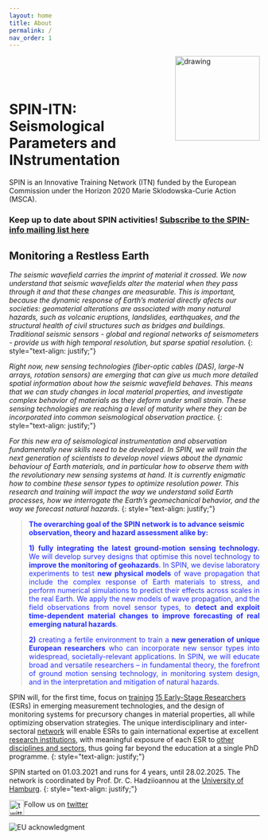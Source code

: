 ```yaml
---
layout: home
title: About
permalink: /
nav_order: 1
---
```



<img src="/assets/images/Spin-Logo-main.png" alt="drawing" width="170" style="float:right"/><br><br><br>

# __SPIN-ITN:__ Seismological Parameters and INstrumentation


SPIN is an Innovative Training Network (ITN) funded by the European Commission under the Horizon 2020 Marie Sklodowska-Curie Action (MSCA).


### Keep up to date about SPIN activities! [Subscribe to the SPIN-info mailing list here](https://mailman.rrz.uni-hamburg.de/mailman/listinfo/spin-info) 

## Monitoring a Restless Earth

_The seismic wavefield carries the imprint of material it crossed. We now understand that seismic wavefields alter the
material when they pass through it and that these changes are measurable. This is important, because the dynamic
response of Earth’s material directly afects our societies: geomaterial alterations are associated with many natural
hazards, such as volcanic eruptions, landslides, earthquakes, and the structural health of civil structures such as bridges and
buildings. Traditional seismic sensors - global and regional networks of seismometers - provide us with high temporal
resolution, but sparse spatial resolution._
{: style="text-align: justify;"}
 
_Right now, new sensing technologies (fiber-optic cables (DAS), large-N arrays, rotation sensors) are emerging that can give
us much more detailed spatial information about how the seismic wavefield behaves. This means that we can study
changes in local material properties, and investigate complex behavior of materials as they deform under small strain.
These sensing technologies are reaching a level of maturity where they can be incorporated into common seismological
observation practice._
{: style="text-align: justify;"}

_For this new era of seismological instrumentation and observation fundamentally new skills need to be developed. In SPIN,
we will train the next generation of scientists to develop novel views about the dynamic behaviour of Earth materials, and in
particular how to observe them with the revolutionary new sensing systems at hand. It is currently enigmatic how to
combine these sensor types to optimize resolution power. This research and training will impact the way we understand
solid Earth processes, how we interrogate the Earth’s geomechanical behavior, and the way we forecast natural hazards._
{: style="text-align: justify;"}

> <span style="color:#242fff">**The overarching goal of the SPIN network is to advance seismic observation, theory and hazard assessment alike by:**</span>
>
> <span style="color:#242fff;text-align: justify; display:block;">**1)** **fully integrating the latest ground-motion sensing technology.** We will develop survey designs that optimise this novel technology to **improve the monitoring of geohazards**. In SPIN, we devise laboratory experiments to test **new physical models** of wave propagation that include the complex response of Earth materials to stress, and perform numerical simulations to predict their effects across scales in the real Earth. We apply the new models of wave propagation, and the field observations from novel sensor types, to **detect and exploit time-dependent material changes to improve forecasting of real emerging natural hazards**.</span>
>
> <span style="color:#242fff; text-align: justify; display:block">**2)** creating a fertile environment to train a **new generation of unique European researchers** who can incorporate new sensor types into widespread, societally-relevant applications. In SPIN, we will educate broad and versatile researchers – in fundamental theory, the forefront of ground motion sensing technology, in monitoring system design, and in the interpretation and mitigation of natural hazards.</span>

SPIN will, for the first time, focus on [training](/training/) [15 Early-Stage Researchers](/recruitment/) (ESRs) in emerging measurement technologies, and the design of monitoring systems for precursory changes in material properties, all while optimizing observation strategies. The unique interdisciplinary and inter-sectoral [network](/consortium/) will enable ESRs to gain international expertise at excellent [research institutions](/beneficiaries/), with meaningful exposure of each ESR to [other disciplines and sectors](/partners/), thus going far beyond the education at a single PhD programme. 
{: style="text-align: justify;"}

SPIN started on 01.03.2021 and runs for 4 years, until 28.02.2025. 
The network is coordinated by Prof. Dr. C. Hadziioannou at the <a href="https://www.geo.uni-hamburg.de/en/geophysik/personen/hadziioannou-celine.html">University of Hamburg</a>. 
{: style="text-align: justify;"}

<img src="/assets/images/Twitter_Bird_33ffff.png" alt="twitter bird" width="30" style="float:left"/> Follow us on [twitter](http://twitter.com/spin_itn)



--- 
![EU acknowledgment](/assets/images/H2020_acknowledgment.png)

